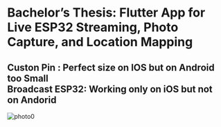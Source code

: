 # Bachelor’s Thesis: Flutter App for Live ESP32 Streaming, Photo Capture, and Location Mapping
Custon Pin : Perfect size on IOS but on Android too Small  <br />
Broadcast ESP32: Working only on iOS but not on Andorid <br />
--
![photo0](https://github.com/user-attachments/assets/ed1a4454-cccb-4af0-b1be-87953e3ee306)
